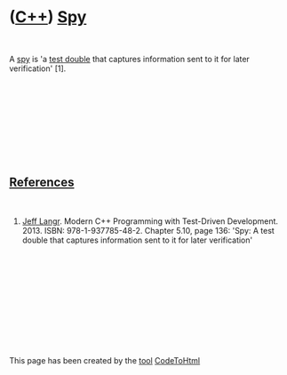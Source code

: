 



 

 

 

 

 

([C++](Cpp.md)) [Spy](CppSpy.md)
==================================

 

A [spy](CppSpy.md) is 'a [test double](CppTestDouble.md) that captures
information sent to it for later verification' \[1\].

 

 

 

 

 

[References](CppReferences.md)
-------------------------------

 

1.  [Jeff Langr](CppJeffLangr.md). Modern C++ Programming with
    Test-Driven Development. 2013. ISBN: 978-1-937785-48-2. Chapter
    5.10, page 136: 'Spy: A test double that captures information sent
    to it for later verification'

 

 

 

 

 





 




This page has been created by the [tool](Tools.md)
[CodeToHtml](ToolCodeToHtml.md)
